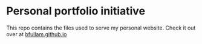 # Personal portfolio initiative
This repo contains the files used to serve my personal website. Check it out over at <a href="https://www.bfullam.github.io">bfullam.github.io</a>
